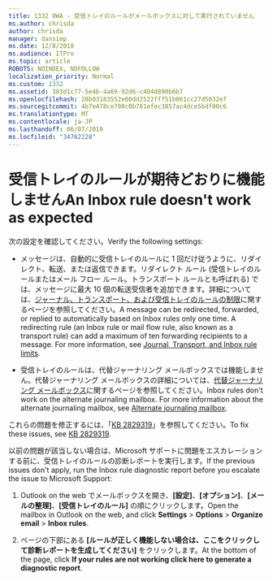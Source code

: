 ```yaml
---
title: 1332 OWA - 受信トレイのルールがメールボックスに対して実行されていません
ms.author: chrisda
author: chrisda
manager: dansimp
ms.date: 12/8/2018
ms.audience: ITPro
ms.topic: article
ROBOTS: NOINDEX, NOFOLLOW
localization_priority: Normal
ms.custom: 1332
ms.assetid: 383d1c77-5e4b-4a69-92d6-c404d890b6b7
ms.openlocfilehash: 28b03183552e00dd2522fff51b061cc27d5032ef
ms.sourcegitcommit: 4b7e478ce700c0b781efec3857ac4dce5bdf00c6
ms.translationtype: MT
ms.contentlocale: ja-JP
ms.lasthandoff: 06/07/2019
ms.locfileid: "34762228"
---
```

# <a name="an-inbox-rule-doesnt-work-as-expected"></a><span data-ttu-id="a8d96-102">受信トレイのルールが期待どおりに機能しません</span><span class="sxs-lookup"><span data-stu-id="a8d96-102">An Inbox rule doesn't work as expected</span></span>

<span data-ttu-id="a8d96-103">次の設定を確認してください。</span><span class="sxs-lookup"><span data-stu-id="a8d96-103">Verify the following settings:</span></span>

- <span data-ttu-id="a8d96-p101">メッセージは、自動的に受信トレイのルールに 1 回だけ従うように、リダイレクト、転送、または返信できます。リダイレクト ルール (受信トレイのルールまたはメール フロー ルール。トランスポート ルールとも呼ばれる) では、メッセージに最大 10 個の転送受信者を追加できます。詳細については、[ジャーナル、トランスポート、および受信トレイのルールの制限](https://docs.microsoft.com/office365/servicedescriptions/exchange-online-service-description/exchange-online-limits)に関するページを参照してください。</span><span class="sxs-lookup"><span data-stu-id="a8d96-p101">A message can be redirected, forwarded, or replied to automatically based on Inbox rules only one time. A redirecting rule (an Inbox rule or mail flow rule, also known as a transport rule) can add a maximum of ten forwarding recipients to a message. For more information, see [Journal, Transport, and Inbox rule limits](https://docs.microsoft.com/office365/servicedescriptions/exchange-online-service-description/exchange-online-limits).</span></span>

- <span data-ttu-id="a8d96-p102">受信トレイのルールは、代替ジャーナリング メールボックスでは機能しません。代替ジャーナリング メールボックスの詳細については、[代替ジャーナリング メールボックス](https://docs.microsoft.com/Exchange/security-and-compliance/journaling/journaling#alternate-journaling-mailbox)に関するページを参照してください。</span><span class="sxs-lookup"><span data-stu-id="a8d96-p102">Inbox rules don't work on the alternate journaling mailbox. For more information about the alternate journaling mailbox, see [Alternate journaling mailbox](https://docs.microsoft.com/Exchange/security-and-compliance/journaling/journaling#alternate-journaling-mailbox).</span></span>

<span data-ttu-id="a8d96-109">これらの問題を修正するには、「[KB 2829319](https://support.microsoft.com/kb/2829319)」を参照してください。</span><span class="sxs-lookup"><span data-stu-id="a8d96-109">To fix these issues, see [KB 2829319](https://support.microsoft.com/kb/2829319).</span></span>

<span data-ttu-id="a8d96-110">以前の問題が該当しない場合は、Microsoft サポートに問題をエスカレーションする前に、受信トレイのルールの診断レポートを実行します。</span><span class="sxs-lookup"><span data-stu-id="a8d96-110">If the previous issues don't apply, run the Inbox rule diagnostic report before you escalate the issue to Microsoft Support:</span></span>

1. <span data-ttu-id="a8d96-111">Outlook on the web でメールボックスを開き、**[設定]**、**[オプション]**、**[メールの整理]**、**[受信トレイのルール]** の順にクリックします。</span><span class="sxs-lookup"><span data-stu-id="a8d96-111">Open the mailbox in Outlook on the web, and click **Settings** \> **Options** \> **Organize email** \> **Inbox rules**.</span></span>

2. <span data-ttu-id="a8d96-112">ページの下部にある **[ルールが正しく機能しない場合は、ここをクリックして診断レポートを生成してください]** をクリックします。</span><span class="sxs-lookup"><span data-stu-id="a8d96-112">At the bottom of the page, click **If your rules are not working click here to generate a diagnostic report**.</span></span>
